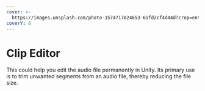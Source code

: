 ```yaml
---
cover: >-
  https://images.unsplash.com/photo-1574717024653-61fd2cf4d44d?crop=entropy&cs=srgb&fm=jpg&ixid=M3wxOTcwMjR8MHwxfHNlYXJjaHwxMHx8ZWRpdGluZ3xlbnwwfHx8fDE3MDQyNzgyNDJ8MA&ixlib=rb-4.0.3&q=85
coverY: 0
---
```


# Clip Editor

This could help you edit the audio file permanently in Unity. Its primary use is to trim unwanted segments from an audio file, thereby reducing the file size.
